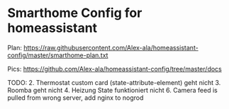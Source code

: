 Smarthome Config for homeassistant
=
Plan: https://raw.githubusercontent.com/Alex-ala/homeassistant-config/master/smarthome-plan.txt

Pics: https://github.com/Alex-ala/homeassistant-config/tree/master/docs

TODO:
2. Thermostat custom card (state-attribute-element) geht nicht
3. Roomba geht nicht
4. Heizung State funktioniert nicht
6. Camera feed is pulled from wrong server, add nginx to nogrod
